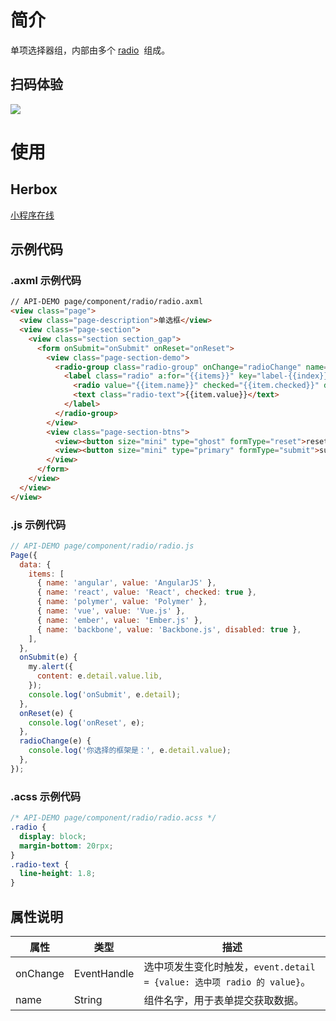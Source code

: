 
# 简介
单项选择器组，内部由多个 [radio](/mini/component/radio)  组成。

## 扫码体验
![](https://gw.alipayobjects.com/zos/skylark-tools/public/files/26640e6c0b6e9f35420d563cef47ec7a.png#align=left&display=inline&height=157&margin=%5Bobject%20Object%5D&originHeight=157&originWidth=127&status=done&style=none&width=127)

# 使用

## Herbox
[小程序在线](https://herbox-embed.alipay.com/s/doc-radio?theme=light&previewZoom=75&chInfo=openhome-doc) 

## 示例代码

### .axml 示例代码
```html
// API-DEMO page/component/radio/radio.axml 
<view class="page">
  <view class="page-description">单选框</view>
  <view class="page-section">
    <view class="section section_gap">
      <form onSubmit="onSubmit" onReset="onReset">
        <view class="page-section-demo">
          <radio-group class="radio-group" onChange="radioChange" name="lib">
            <label class="radio" a:for="{{items}}" key="label-{{index}}">
              <radio value="{{item.name}}" checked="{{item.checked}}" disabled="{{item.disabled}}" />
              <text class="radio-text">{{item.value}}</text>
            </label>
          </radio-group>
        </view>
        <view class="page-section-btns">
          <view><button size="mini" type="ghost" formType="reset">reset</button></view>
          <view><button size="mini" type="primary" formType="submit">submit</button></view>
        </view>
      </form>
    </view>
  </view>
</view>
```

### .js 示例代码
```javascript
// API-DEMO page/component/radio/radio.js
Page({
  data: {
    items: [
      { name: 'angular', value: 'AngularJS' },
      { name: 'react', value: 'React', checked: true },
      { name: 'polymer', value: 'Polymer' },
      { name: 'vue', value: 'Vue.js' },
      { name: 'ember', value: 'Ember.js' },
      { name: 'backbone', value: 'Backbone.js', disabled: true },
    ],
  },
  onSubmit(e) {
    my.alert({
      content: e.detail.value.lib,
    });
    console.log('onSubmit', e.detail);
  },
  onReset(e) {
    console.log('onReset', e);
  },
  radioChange(e) {
    console.log('你选择的框架是：', e.detail.value);
  },
});
```

### .acss 示例代码
```css
/* API-DEMO page/component/radio/radio.acss */
.radio {
  display: block;
  margin-bottom: 20rpx;
}
.radio-text {
  line-height: 1.8;
}
```

## 属性说明
| **属性** | **类型** | **描述** |
| --- | --- | --- |
| onChange | EventHandle | 选中项发生变化时触发，`event.detail = {value: 选中项 radio 的 value}`。 |
| name | String | 组件名字，用于表单提交获取数据。 |

